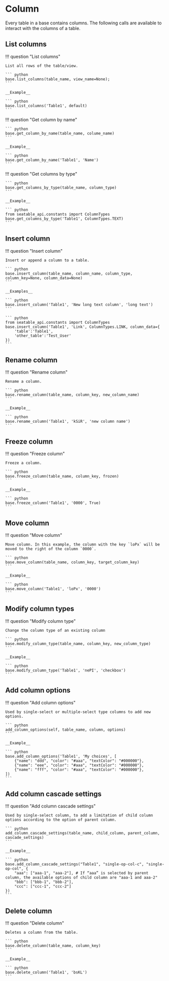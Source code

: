 # Column

Every table in a base contains columns. The following calls are available to interact with the columns of a table.

## List columns

!!! question "List columns"

    List all rows of the table/view.
    
    ``` python
    base.list_columns(table_name, view_name=None);
    ```
    
    __Example__
    
    ``` python
    base.list_columns('Table1', default)
    ```

!!! question "Get column by name"

    
    ``` python
    base.get_column_by_name(table_name, colume_name)
    ```
    
    __Example__
    
    ``` python
    base.get_column_by_name('Table1', 'Name')
    ```

!!! question "Get columns by type"

    
    ``` python
    base.get_columns_by_type(table_name, column_type)
    ```
    
    __Example__
    
    ``` python
    from seatable_api.constants import ColumnTypes
    base.get_columns_by_type('Table1', ColumnTypes.TEXT)
    ```

## Insert column

!!! question "Insert column"

    Insert or append a column to a table.
    
    ``` python
    base.insert_column(table_name, column_name, column_type, column_key=None, column_data=None)
    ```
    
    __Examples__
    
    ``` python
    base.insert_column('Table1', 'New long text column', 'long text')
    ```
    
    ``` python
    from seatable_api.constants import ColumnTypes
    base.insert_column('Table1', 'Link', ColumnTypes.LINK, column_data={
        'table':'Table1',
        'other_table':'Test_User'
    })
    ```

## Rename column

!!! question "Rename column"

    Rename a column.
    
    ``` python
    base.rename_column(table_name, column_key, new_column_name)
    ```
    
    __Example__
    
    ``` python
    base.rename_column('Table1', 'kSiR', 'new column name')
    ```

## Freeze column

!!! question "Freeze column"

    Freeze a column.
    
    ``` python
    base.freeze_column(table_name, column_key, frozen)
    ```
    
    __Example__
    
    ``` python
    base.freeze_column('Table1', '0000', True)
    ```

## Move column

!!! question "Move column"

    Move column. In this example, the column with the key `loPx` will be moved to the right of the column `0000`.
    
    ``` python
    base.move_column(table_name, column_key, target_column_key)
    ```
    
    __Example__
    
    ``` python
    base.move_column('Table1', 'loPx', '0000')
    ```

## Modify column types

!!! question "Modify column type"

    Change the column type of an existing column
    
    ``` python
    base.modify_column_type(table_name, column_key, new_column_type)
    ```
    
    __Example__
    
    ``` python
    base.modify_column_type('Table1', 'nePI', 'checkbox')
    ```

## Add column options

!!! question "Add column options"

    Used by single-select or multiple-select type columns to add new options.
    
    ``` python
    add_column_options(self, table_name, column, options)
    ```
    
    __Example__
    
    ``` python
    base.add_column_options('Table1', 'My choices', [
        {"name": "ddd", "color": "#aaa", "textColor": "#000000"},
        {"name": "eee", "color": "#aaa", "textColor": "#000000"},
        {"name": "fff", "color": "#aaa", "textColor": "#000000"},
    ])
    ```

## Add column cascade settings

!!! question "Add column cascade settings"

    Used by single-select column, to add a limitation of child column options according to the option of parent column.
    
    ``` python
    add_column_cascade_settings(table_name, child_column, parent_column, cascade_settings)
    ```
    
    __Example__
    
    ``` python
    base.add_column_cascade_settings("Table1", "single-op-col-c", "single-op-col", {
        "aaa": ["aaa-1", "aaa-2"], # If “aaa” is selected by parent column, the available options of child column are "aaa-1 and aaa-2"
        "bbb": ["bbb-1", "bbb-2"],
        "ccc": ["ccc-1", "ccc-2"]
    })
    ```

## Delete column

!!! question "Delete column"

    Deletes a column from the table.
    
    ``` python
    base.delete_column(table_name, column_key)
    ```
    
    __Example__
    
    ``` python
    base.delete_column('Table1', 'bsKL')
    ```
